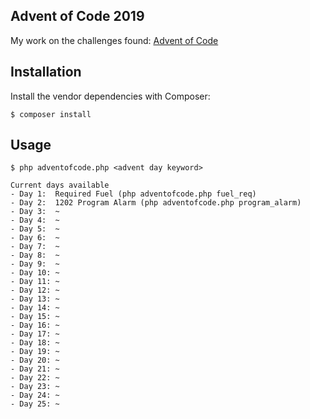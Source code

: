 ## Advent of Code 2019

My work on the challenges found: [Advent of Code](https://adventofcode.com/2019)

## Installation

Install the vendor dependencies with Composer:

    $ composer install

## Usage

    $ php adventofcode.php <advent day keyword>
    
    Current days available
    - Day 1:  Required Fuel (php adventofcode.php fuel_req)
    - Day 2:  1202 Program Alarm (php adventofcode.php program_alarm)
    - Day 3:  ~
    - Day 4:  ~
    - Day 5:  ~
    - Day 6:  ~
    - Day 7:  ~
    - Day 8:  ~
    - Day 9:  ~
    - Day 10: ~
    - Day 11: ~
    - Day 12: ~
    - Day 13: ~
    - Day 14: ~
    - Day 15: ~
    - Day 16: ~
    - Day 17: ~
    - Day 18: ~
    - Day 19: ~
    - Day 20: ~
    - Day 21: ~
    - Day 22: ~
    - Day 23: ~
    - Day 24: ~
    - Day 25: ~
